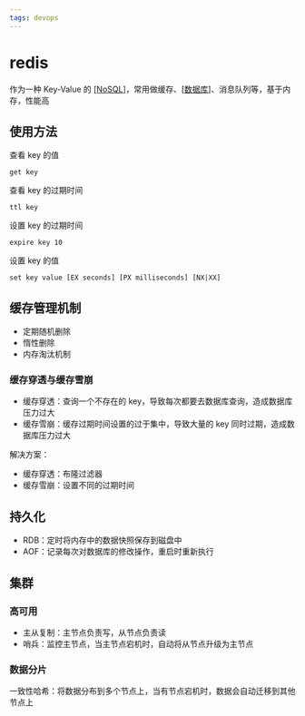 ```yaml
---
tags: devops
---
```


# redis

作为一种 Key-Value 的 [[NoSQL]]，常用做缓存、[[数据库]]、消息队列等，基于内存，性能高

## 使用方法

查看 key 的值

```redis
get key
```

查看 key 的过期时间

```redis
ttl key
```

设置 key 的过期时间

```redis
expire key 10
```

设置 key 的值

```redis
set key value [EX seconds] [PX milliseconds] [NX|XX]
```

## 缓存管理机制

- 定期随机删除
- 惰性删除
- 内存淘汰机制

### 缓存穿透与缓存雪崩

- 缓存穿透：查询一个不存在的 key，导致每次都要去数据库查询，造成数据库压力过大
- 缓存雪崩：缓存过期时间设置的过于集中，导致大量的 key 同时过期，造成数据库压力过大

解决方案：

- 缓存穿透：布隆过滤器
- 缓存雪崩：设置不同的过期时间

## 持久化

- RDB：定时将内存中的数据快照保存到磁盘中
- AOF：记录每次对数据库的修改操作，重启时重新执行

## 集群

### 高可用

- 主从复制：主节点负责写，从节点负责读
- 哨兵：监控主节点，当主节点宕机时，自动将从节点升级为主节点

### 数据分片

一致性哈希：将数据分布到多个节点上，当有节点宕机时，数据会自动迁移到其他节点上

[//begin]: # "Autogenerated link references for markdown compatibility"
[nosql]: ../database/sql/nosql.md "nosql"
[数据库]: ../database/数据库.md "数据库"
[//end]: # "Autogenerated link references"

